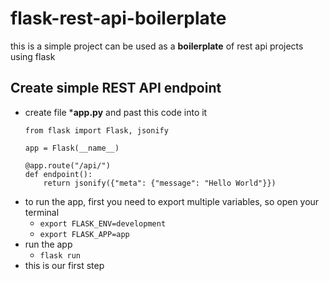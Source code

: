 # flask-rest-api-boilerplate
this is a simple project can be used as a **boilerplate** of rest api projects using flask

## Create simple REST API endpoint
* create file ***app.py** and past this code into it
    ```
    from flask import Flask, jsonify

    app = Flask(__name__)

    @app.route("/api/")
    def endpoint():
        return jsonify({"meta": {"message": "Hello World"}})
    ```
* to run the app, first you need to export multiple variables, so open your terminal
    * ```export FLASK_ENV=development```
    * ```export FLASK_APP=app```
* run the app 
    * ```flask run```
* this is our first step